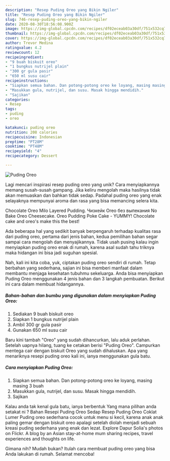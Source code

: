 ```yaml
---
description: "Resep Puding Oreo yang Bikin Ngiler"
title: "Resep Puding Oreo yang Bikin Ngiler"
slug: 746-resep-puding-oreo-yang-bikin-ngiler
date: 2020-08-30T18:56:08.900Z
image: https://img-global.cpcdn.com/recipes/df02eceab03a30df/751x532cq70/puding-oreo-foto-resep-utama.jpg
thumbnail: https://img-global.cpcdn.com/recipes/df02eceab03a30df/751x532cq70/puding-oreo-foto-resep-utama.jpg
cover: https://img-global.cpcdn.com/recipes/df02eceab03a30df/751x532cq70/puding-oreo-foto-resep-utama.jpg
author: Trevor Medina
ratingvalue: 4.2
reviewcount: 12
recipeingredient:
- "9 buah biskuit oreo"
- "1 bungkus nutrijel plain"
- "300 gr gula pasir"
- "650 ml susu cair"
recipeinstructions:
- "Siapkan semua bahan. Dan potong-potong oreo ke loyang, masing masing 3 buah"
- "Masukkan gula, nutrijel, dan susu. Masak hingga mendidih."
- "Sajikan"
categories:
- Resep
tags:
- puding
- oreo

katakunci: puding oreo 
nutrition: 208 calories
recipecuisine: Indonesian
preptime: "PT28M"
cooktime: "PT48M"
recipeyield: "4"
recipecategory: Dessert

---
```



![Puding Oreo](https://img-global.cpcdn.com/recipes/df02eceab03a30df/751x532cq70/puding-oreo-foto-resep-utama.jpg)

Lagi mencari inspirasi resep puding oreo yang unik? Cara menyiapkannya memang susah-susah gampang. Jika keliru mengolah maka hasilnya tidak akan memuaskan dan bahkan tidak sedap. Padahal puding oreo yang enak selayaknya mempunyai aroma dan rasa yang bisa memancing selera kita.

Chocolate Oreo Milo Layered Pudding. Чизкейк Oreo без выпекания No Bake Oreo Cheesecake. Oreo Pudding Poke Cake - YUMMY! Chocolate cake and oreo&#39;s make this the best!

Ada beberapa hal yang sedikit banyak berpengaruh terhadap kualitas rasa dari puding oreo, pertama dari jenis bahan, kedua pemilihan bahan segar sampai cara mengolah dan menyajikannya. Tidak usah pusing kalau ingin menyiapkan puding oreo enak di rumah, karena asal sudah tahu triknya maka hidangan ini bisa jadi suguhan spesial.


Nah, kali ini kita coba, yuk, ciptakan puding oreo sendiri di rumah. Tetap berbahan yang sederhana, sajian ini bisa memberi manfaat dalam membantu menjaga kesehatan tubuhmu sekeluarga. Anda bisa menyiapkan Puding Oreo menggunakan 4 jenis bahan dan 3 langkah pembuatan. Berikut ini cara dalam membuat hidangannya.

<!--inarticleads1-->

##### Bahan-bahan dan bumbu yang digunakan dalam menyiapkan Puding Oreo:

1. Sediakan 9 buah biskuit oreo
1. Siapkan 1 bungkus nutrijel plain
1. Ambil 300 gr gula pasir
1. Gunakan 650 ml susu cair


Baru kini tambah &#34;Oreo&#34; yang sudah dihancurkan, lalu aduk perlahan. Setelah uapnya hilang, tuang ke cetakan berisi &#34;Puding Oreo&#34;. Campurkan mentega cair dengan biskuit Oreo yang sudah dihaluskan. Apa yang menariknya resepi puding oreo kali ini, ianya menggunakan gula batu. 

<!--inarticleads2-->

##### Cara menyiapkan Puding Oreo:

1. Siapkan semua bahan. Dan potong-potong oreo ke loyang, masing masing 3 buah
1. Masukkan gula, nutrijel, dan susu. Masak hingga mendidih.
1. Sajikan


Kalau anda tak kenal gula batu, ianya berbentuk Yang mana pilihan anda setakat ni ? Bahan Resepi Puding Oreo Sedap  Resep Puding Oreo Coklat Lumer Puding oreo sederhana cocok untuk menu si kecil, karena anak anak paling gemar dengan biskuit oreo apalagi setelah diolah menjadi sebuah kreasi puding sederhana yang enak dan lezat. Explore Dapur Solia&#39;s photos on Flickr. A blog by an Asian stay-at-home mum sharing recipes, travel experiences and thoughts on life. 

Gimana nih? Mudah bukan? Itulah cara membuat puding oreo yang bisa Anda lakukan di rumah. Selamat mencoba!
